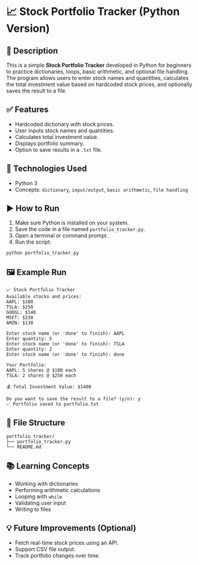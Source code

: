 # 📈 Stock Portfolio Tracker (Python Version)

## 📌 Description
This is a simple **Stock Portfolio Tracker** developed in Python for beginners to practice dictionaries, loops, basic arithmetic, and optional file handling. 
The program allows users to enter stock names and quantities, calculates the total investment value based on hardcoded stock prices, and optionally saves the result to a file.

## ✅ Features
- Hardcoded dictionary with stock prices.
- User inputs stock names and quantities.
- Calculates total investment value.
- Displays portfolio summary.
- Option to save results in a `.txt` file.

## 🔧 Technologies Used
- Python 3
- Concepts: `dictionary`, `input/output`, `basic arithmetic`, `file handling`

## ▶️ How to Run
1. Make sure Python is installed on your system.
2. Save the code in a file named `portfolio_tracker.py`.
3. Open a terminal or command prompt.
4. Run the script:

```
python portfolio_tracker.py
```

## 🖼️ Example Run

```
📈 Stock Portfolio Tracker
Available stocks and prices:
AAPL: $180
TSLA: $250
GOOGL: $140
MSFT: $330
AMZN: $130

Enter stock name (or 'done' to finish): AAPL
Enter quantity: 5
Enter stock name (or 'done' to finish): TSLA
Enter quantity: 2
Enter stock name (or 'done' to finish): done

Your Portfolio:
AAPL: 5 shares @ $180 each
TSLA: 2 shares @ $250 each

💰 Total Investment Value: $1400

Do you want to save the result to a file? (y/n): y
✅ Portfolio saved to portfolio.txt
```

## 📁 File Structure

```
portfolio_tracker/
├── portfolio_tracker.py
└── README.md
```

## 📚 Learning Concepts
- Working with dictionaries
- Performing arithmetic calculations
- Looping with `while`
- Validating user input
- Writing to files

## 💡 Future Improvements (Optional)
- Fetch real-time stock prices using an API.
- Support CSV file output.
- Track portfolio changes over time.